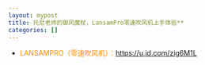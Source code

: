 ```yaml
---
layout: mypost
title: 托尼老师的御风魔杖，LansamPro零速吹风机上手体验**
categories: []
---
```


- <font color="#FF8C00">LANSAMPRO（零速吹风机）：</font><https://u.jd.com/zig6M1L>